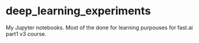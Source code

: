 # deep_learning_experiments
My Jupyter notebooks.
Most of the done for learning purpouses for fast.ai part1 v3 course.

